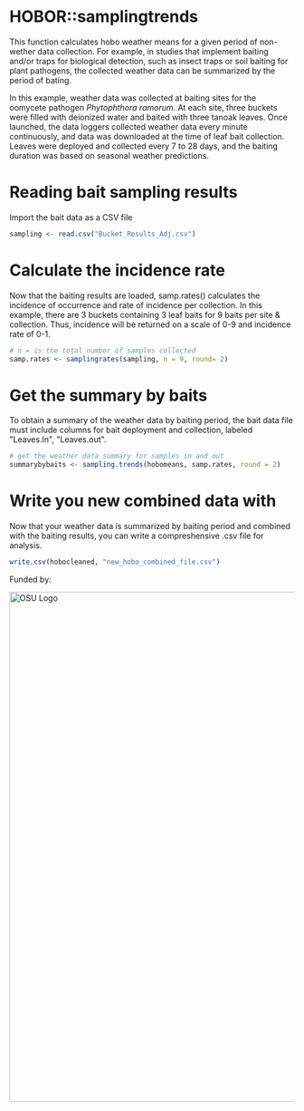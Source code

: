 # HOBOR::samplingtrends
This function calculates hobo weather means for a given period of non-wether data collection. For example, in studies that implement baiting and/or traps for biological detection, such as insect traps or soil baiting for plant pathogens, the collected weather data can be summarized by the period of bating. 

In this example, weather data was collected at baiting sites for the oomycete pathogen _Phytophthora ramorum_. At each site, three buckets were filled with deionized water and baited with three tanoak leaves. Once launched, the data loggers collected weather data every minute continuously, and data was downloaded at the time of leaf bait collection. Leaves were deployed and collected every 7 to 28 days, and the baiting duration was based on seasonal weather predictions. 
# Reading bait sampling results
Import the bait data as a CSV file
```R
sampling <- read.csv("Bucket_Results_Adj.csv")
```
# Calculate the incidence rate
Now that the baiting results are loaded, samp.rates() calculates the incidence of occurrence and rate of incidence per collection. In this example, there are 3 buckets containing 3 leaf baits for 9 baits per site & collection. Thus, incidence will be returned on a scale of 0-9 and incidence rate of 0-1.    
```R
# n = is the total number of samples collected
samp.rates <- samplingrates(sampling, n = 9, round= 2)
```
# Get the summary by baits 
To obtain a summary of the weather data by baiting period, the bait data file must include columns for bait deployment and collection, labeled "Leaves.In", "Leaves.out".
```R
# get the weather data summary for samples in and out 
summarybybaits <- sampling.trends(hobomeans, samp.rates, round = 2)
```
# Write you new combined data with
Now that your weather data is summarized by baiting period and combined with the baiting results, you can write a compreshensive .csv file for analysis. 
```R
write.csv(hobocleaned, "new_hobo_combined_file.csv")
```


<p>Funded by:</p>
<img src="{{ site.baseurl }}/images/osu-usda-logo.png" alt="OSU Logo" style="width: 900px;"/>
